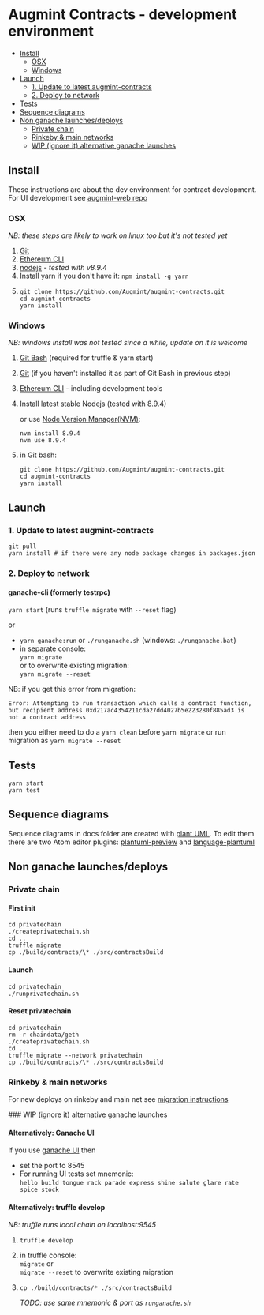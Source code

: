# Augmint Contracts - development environment

<!-- MDTOC maxdepth:2 firsth1:2 numbering:0 flatten:0 bullets:1 updateOnSave:1 -->

*   [Install](#Install)
    *   [OSX](#OSX)
    *   [Windows](#Windows)
*   [Launch](#Launch)
    *   [1. Update to latest augmint-contracts](#1-Update-to-latest-augmint-contracts)
    *   [2. Deploy to network](#2-Deploy-to-network)
*   [Tests](#Tests)
*   [Sequence diagrams](#Sequence-diagrams)
*   [Non ganache launches/deploys](#Non-ganache-launchesdeploys)
    *   [Private chain](#Private-chain)
    *   [Rinkeby & main networks](#Rinkeby-main-networks)
    *   [WIP (ignore it) alternative ganache launches](#WIP-ignore-it-alternative-ganache-launches)

<!-- /MDTOC -->

## Install

These instructions are about the dev environment for contract development. For UI development see [augmint-web repo](https://github.com/Augmint/augmint-web)

### OSX

_NB: these steps are likely to work on linux too but it's not tested yet_

1.  [Git](https://git-scm.com/download)
1.  [Ethereum CLI](https://www.ethereum.org/cli)
1.  [nodejs](https://nodejs.org/en/download/) - _tested with v8.9.4_
1.  Install yarn if you don't have it: `npm install -g yarn`
1.  ```
    git clone https://github.com/Augmint/augmint-contracts.git
    cd augmint-contracts
    yarn install
    ```

### Windows

_NB: windows install was not tested since a while, update on it is welcome_

1.  [Git Bash](https://git-for-windows.github.io/) (required for truffle & yarn start)
1.  [Git](https://git-scm.com/download) (if you haven't installed it as part of Git Bash in previous step)
1.  [Ethereum CLI](https://www.ethereum.org/cli) - including development tools
1.  Install latest stable Nodejs (tested with 8.9.4)

    or
    use [Node Version Manager(NVM)](https://github.com/coreybutler/nvm-windows/releases):

    ```
    nvm install 8.9.4
    nvm use 8.9.4
    ```

1.  in Git bash:
    ```
    git clone https://github.com/Augmint/augmint-contracts.git
    cd augmint-contracts
    yarn install
    ```

## Launch

### 1. Update to latest augmint-contracts

```
git pull
yarn install # if there were any node package changes in packages.json
```

### 2. Deploy to network

#### ganache-cli (formerly testrpc)

`yarn start` (runs `truffle migrate` with `--reset` flag)

or

*   `yarn ganache:run` or `./runganache.sh` (windows: `./runganache.bat`)
*   in separate console:  
    `yarn migrate`  
    or to overwrite existing migration:  
    `yarn migrate --reset`

NB: if you get this error from migration:

```
Error: Attempting to run transaction which calls a contract function, but recipient address 0xd217ac4354211cda27dd4027b5e223280f885ad3 is not a contract address
```

then you either need to do a `yarn clean` before `yarn migrate` or run migration as `yarn migrate --reset`

## Tests

```
yarn start
yarn test
```

## Sequence diagrams

Sequence diagrams in docs folder are created with [plant UML](http://plantuml.com/sequence-diagram).
To edit them there are two Atom editor plugins: [plantuml-preview](https://atom.io/packages/plantuml-preview) and [language-plantuml](https://atom.io/packages/language-plantuml)

## Non ganache launches/deploys

### Private chain

#### First init

```
cd privatechain
./createprivatechain.sh
cd ..
truffle migrate
cp ./build/contracts/\* ./src/contractsBuild
```

#### Launch

```
cd privatechain
./runprivatechain.sh
```

#### Reset privatechain

```
cd privatechain
rm -r chaindata/geth
./createprivatechain.sh
cd ..
truffle migrate --network privatechain
cp ./build/contracts/\* ./src/contractsBuild
```

### Rinkeby & main networks

For new deploys on rinkeby and main net see [migration instructions](migrations.md)

### WIP (ignore it) alternative ganache launches

#### Alternatively: Ganache UI

If you use [ganache UI](http://truffleframework.com/ganache/) then

*   set the port to 8545
*   For running UI tests set mnemonic:  
    `hello build tongue rack parade express shine salute glare rate spice stock`

#### Alternatively: truffle develop

_NB: truffle runs local chain on localhost:9545_

1.  `truffle develop`
1.  in truffle console:  
    `migrate` or  
    `migrate --reset` to overwrite existing migration
1.  `cp ./build/contracts/* ./src/contractsBuild`

    _TODO: use same mnemonic & port as `runganache.sh`_
